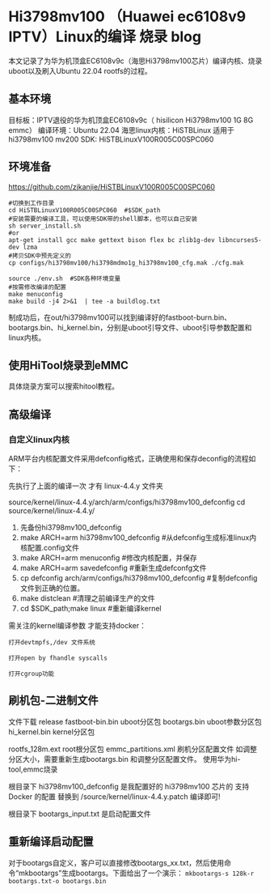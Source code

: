 # Hi3798mv100 （Huawei ec6108v9 IPTV）Linux的编译 烧录 blog
本文记录了为华为机顶盒EC6108v9c（海思Hi3798mv100芯片）编译内核、烧录uboot以及刷入Ubuntu 22.04 rootfs的过程。
## 基本环境
目标板：IPTV退役的华为机顶盒EC6108v9c（ hisilicon Hi3798mv100 1G 8G emmc）
编译环境：Ubuntu 22.04
海思linux内核：HiSTBLinux 适用于hi3798mv100 mv200 
SDK: HiSTBLinuxV100R005C00SPC060

## 环境准备
https://github.com/zjkanjie/HiSTBLinuxV100R005C00SPC060
```
#切换到工作目录
cd HiSTBLinuxV100R005C00SPC060  #$SDK_path
#安装需要的编译工具，可以使用SDK带的shell脚本，也可以自己安装
sh server_install.sh
#or
apt-get install gcc make gettext bison flex bc zlib1g-dev libncurses5-dev lzma
#拷贝SDK中预先定义的
cp configs/hi3798mv100/hi3798mdmo1g_hi3798mv100_cfg.mak ./cfg.mak

source ./env.sh  #SDK各种环境变量
#按需修改编译的配置
make menuconfig
make build -j4 2>&1  | tee -a buildlog.txt
```

制成功后，在out/hi3798mv100可以找到编译好的fastboot-burn.bin、bootargs.bin、hi_kernel.bin，分别是uboot引导文件、uboot引导参数配置和linux内核。
## 使用HiTool烧录到eMMC
具体烧录方案可以搜索hitool教程。

## 高级编译
### 自定义linux内核
ARM平台内核配置文件采用defconfig格式，正确使用和保存deconfig的流程如下：

先执行了上面的编译一次 才有 linux-4.4.y 文件夹

source/kernel/linux-4.4.y/arch/arm/configs/hi3798mv100_defconfig 
cd source/kernel/linux-4.4.y/

1. 先备份hi3798mv100_defconfig
2. make ARCH=arm hi3798mv100_defconfig #从defconfig生成标准linux内核配置.config文件
3. make ARCH=arm menuconfig #修改内核配置，并保存
4. make ARCH=arm savedefconfig #重新生成defconfg文件
5. cp defconfig arch/arm/configs/hi3798mv100_defconfig  #复制defconfig文件到正确的位置。
6. make distclean #清理之前编译生产的文件
7. cd $SDK_path;make linux  #重新编译kernel

需关注的kernel编译参数 才能支持docker：

    打开devtmpfs,/dev 文件系统

    打开open by fhandle syscalls

    打开cgroup功能
    

## 刷机包-二进制文件
文件下载 release
fastboot-bin.bin  uboot分区包
bootargs.bin   uboot参数分区包
hi_kernel.bin  kernel分区包

rootfs_128m.ext  root根分区包
emmc_partitions.xml  刷机分区配置文件
如调整分区大小，需要重新生成bootargs.bin 和调整分区配置文件。
使用华为hi-tool,emmc烧录


根目录下 hi3798mv100_defconfig 是我配置好的 hi3798mv100 芯片的 支持Docker 的配置 替换到 /source/kernel/linux-4.4.y.patch 编译即可!

根目录下 bootargs_input.txt 是启动配置文件

## 重新编译启动配置
对于bootargs自定义，客户可以直接修改bootargs_xx.txt，然后使用命令“mkbootargs”生成bootargs。下面给出了一个演示：
`mkbootargs-s 128k-r bootargs.txt-o bootargs.bin`
